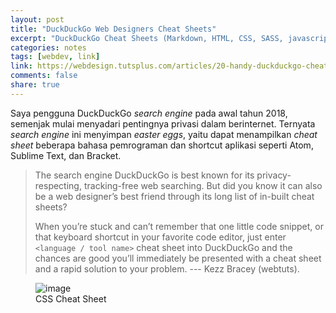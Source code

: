 ```yaml
---
layout: post
title: "DuckDuckGo Web Designers Cheat Sheets"
excerpt: "DuckDuckGo Cheat Sheets (Markdown, HTML, CSS, SASS, javascript, jquery, npm, sublime text, atom, brackets)"
categories: notes
tags: [webdev, link]
link: https://webdesign.tutsplus.com/articles/20-handy-duckduckgo-cheat-sheets-for-web-designers--cms-30362
comments: false
share: true
---
```


Saya pengguna DuckDuckGo *search engine* pada awal tahun 2018, semenjak mulai menyadari pentingnya privasi dalam berinternet. Ternyata *search engine* ini menyimpan *easter eggs*, yaitu dapat menampilkan *cheat sheet* beberapa bahasa pemrograman dan shortcut aplikasi seperti Atom, Sublime Text, dan Bracket.

> The search engine DuckDuckGo is best known for its privacy-respecting, tracking-free web searching. But did you know it can also be a web designer’s best friend through its long list of in-built cheat sheets?
> 
> When you’re stuck and can’t remember that one little code snippet, or that keyboard shortcut in your favorite code editor, just enter ```<language / tool name>``` cheat sheet into DuckDuckGo and the chances are good you’ll immediately be presented with a cheat sheet and a rapid solution to your problem.
> --- Kezz Bracey (webtuts).

<figure>
  <img src="https://cms-assets.tutsplus.com/uploads/users/53/posts/30362/image/css.png" alt="image">
  <figcaption>CSS Cheat Sheet</figcaption>
</figure>
